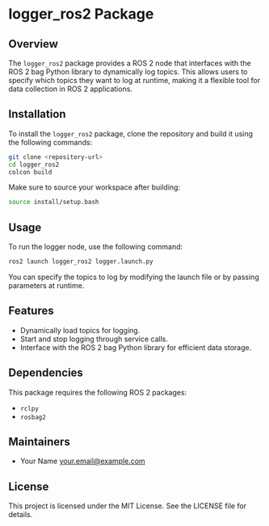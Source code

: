 # logger_ros2 Package

## Overview
The `logger_ros2` package provides a ROS 2 node that interfaces with the ROS 2 bag Python library to dynamically log topics. This allows users to specify which topics they want to log at runtime, making it a flexible tool for data collection in ROS 2 applications.

## Installation
To install the `logger_ros2` package, clone the repository and build it using the following commands:

```bash
git clone <repository-url>
cd logger_ros2
colcon build
```

Make sure to source your workspace after building:

```bash
source install/setup.bash
```

## Usage
To run the logger node, use the following command:

```bash
ros2 launch logger_ros2 logger.launch.py
```

You can specify the topics to log by modifying the launch file or by passing parameters at runtime.

## Features
- Dynamically load topics for logging.
- Start and stop logging through service calls.
- Interface with the ROS 2 bag Python library for efficient data storage.

## Dependencies
This package requires the following ROS 2 packages:
- `rclpy`
- `rosbag2`

## Maintainers
- Your Name <your.email@example.com>

## License
This project is licensed under the MIT License. See the LICENSE file for details.